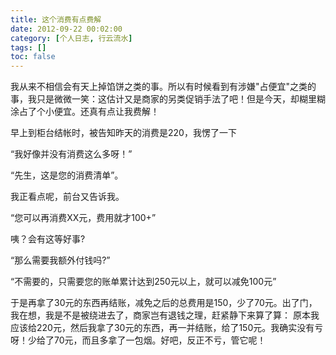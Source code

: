 ```yaml
---
title: 这个消费有点费解
date: 2012-09-22 00:02:00
category: [个人日志, 行云流水]
tags: []
toc: false
---
```

我从来不相信会有天上掉馅饼之类的事。所以有时候看到有涉嫌"占便宜"之类的事，我只是微微一笑：这估计又是商家的另类促销手法了吧！但是今天，却糊里糊涂占了个小便宜。还真有点让我费解！
<!-- more -->

早上到柜台结帐时，被告知昨天的消费是220，我愣了一下

“我好像并没有消费这么多呀！”

“先生，这是您的消费清单”。

我正看点呢，前台又告诉我。

“您可以再消费XX元，费用就才100+”

咦？会有这等好事?

“那么需要我额外付钱吗?”

“不需要的，只需要您的账单累计达到250元以上，就可以减免100元”

于是再拿了30元的东西再结账，减免之后的总费用是150，少了70元。出了门，我在想，我是不是被绕进去了，商家岂有退钱之理，赶紧静下来算了算：
原本我应该给220元，然后我拿了30元的东西，再一并结账，给了150元。我确实没有亏呀！少给了70元，而且多拿了一包烟。好吧，反正不亏，管它呢！

